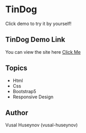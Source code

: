 # TinDog

Click demo to try it by yourself!

## TinDog Demo Link

You can view the site here
[Click Me](https://vusal-huseynov.github.io/TinDog/)

## Topics

- Html
- Css
- Bootstrap5
- Responsive Design

## Author

Vusal Huseynov (vusal-huseynov)
